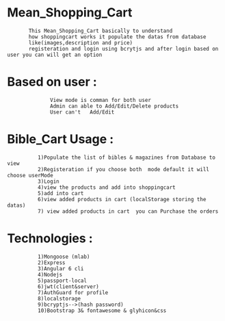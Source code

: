# Mean_Shopping_Cart
           This Mean_Shopping_Cart basically to understand 
           how shoppingcart works it populate the datas from database   
           like(images,description and price) 
           registeration and login using bcrytjs and after login based on user you can will get an option 
           
                 
   # Based on user :
                  
                  View mode is comman for both user
                  Admin can able to Add/Edit/Delete products
                  User can't   Add/Edit      
         

   # Bible_Cart Usage :
              
              1)Populate the list of bibles & magazines from Database to view  
              2)Registeration if you choose both  mode default it will choose userMode
              3)Login
              4)view the products and add into shoppingcart
              5)add into cart 
              6)view added products in cart (localStorage storing the datas) 
              7) view added products in cart  you can Purchase the orders  
              

      
   # Technologies :
              1)Mongoose (mlab)  
              2)Express
              3)Angular 6 cli
              4)Nodejs              
              5)passport-local
              6)jwt(client&server)
              7)AuthGuard for profile
              8)localstorage
              9)bcryptjs-->(hash password)
              10)Bootstrap 3& fontawesome & glyhicon&css
              
        
              
      
       
              
  
     
